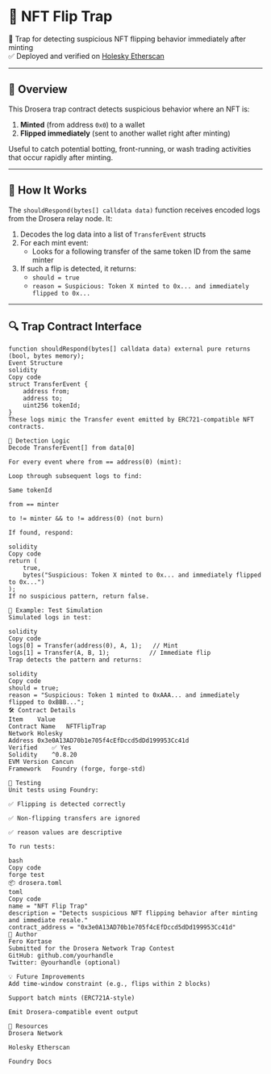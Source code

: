 # 🧠 NFT Flip Trap

🚨 Trap for detecting suspicious NFT flipping behavior immediately after minting  
✅ Deployed and verified on [Holesky Etherscan](https://holesky.etherscan.io/address/0x3e0A13AD70b1e705f4cEfDccd5dDd199953Cc41d)

---

## 📜 Overview

This Drosera trap contract detects suspicious behavior where an NFT is:

1. **Minted** (from address `0x0`) to a wallet  
2. **Flipped immediately** (sent to another wallet right after minting)

Useful to catch potential botting, front-running, or wash trading activities that occur rapidly after minting.

---

## 🧠 How It Works

The `shouldRespond(bytes[] calldata data)` function receives encoded logs from the Drosera relay node. It:

1. Decodes the log data into a list of `TransferEvent` structs  
2. For each mint event:
   - Looks for a following transfer of the same token ID from the same minter  
3. If such a flip is detected, it returns:
   - `should = true`
   - `reason = Suspicious: Token X minted to 0x... and immediately flipped to 0x...`

---

## 🔍 Trap Contract Interface

```solidity
function shouldRespond(bytes[] calldata data) external pure returns (bool, bytes memory);
Event Structure
solidity
Copy code
struct TransferEvent {
    address from;
    address to;
    uint256 tokenId;
}
These logs mimic the Transfer event emitted by ERC721-compatible NFT contracts.

🔎 Detection Logic
Decode TransferEvent[] from data[0]

For every event where from == address(0) (mint):

Loop through subsequent logs to find:

Same tokenId

from == minter

to != minter && to != address(0) (not burn)

If found, respond:

solidity
Copy code
return (
    true,
    bytes("Suspicious: Token X minted to 0x... and immediately flipped to 0x...")
);
If no suspicious pattern, return false.

🧪 Example: Test Simulation
Simulated logs in test:

solidity
Copy code
logs[0] = Transfer(address(0), A, 1);   // Mint
logs[1] = Transfer(A, B, 1);           // Immediate flip
Trap detects the pattern and returns:

solidity
Copy code
should = true;
reason = "Suspicious: Token 1 minted to 0xAAA... and immediately flipped to 0xBBB...";
🛠️ Contract Details
Item	Value
Contract Name	NFTFlipTrap
Network	Holesky
Address	0x3e0A13AD70b1e705f4cEfDccd5dDd199953Cc41d
Verified	✅ Yes
Solidity	^0.8.20
EVM Version	Cancun
Framework	Foundry (forge, forge-std)

🔬 Testing
Unit tests using Foundry:

✅ Flipping is detected correctly

✅ Non-flipping transfers are ignored

✅ reason values are descriptive

To run tests:

bash
Copy code
forge test
📦 drosera.toml
toml
Copy code
name = "NFT Flip Trap"
description = "Detects suspicious NFT flipping behavior after minting and immediate resale."
contract_address = "0x3e0A13AD70b1e705f4cEfDccd5dDd199953Cc41d"
👤 Author
Fero Kortase
Submitted for the Drosera Network Trap Contest
GitHub: github.com/yourhandle
Twitter: @yourhandle (optional)

💡 Future Improvements
Add time-window constraint (e.g., flips within 2 blocks)

Support batch mints (ERC721A-style)

Emit Drosera-compatible event output

🔗 Resources
Drosera Network

Holesky Etherscan

Foundry Docs